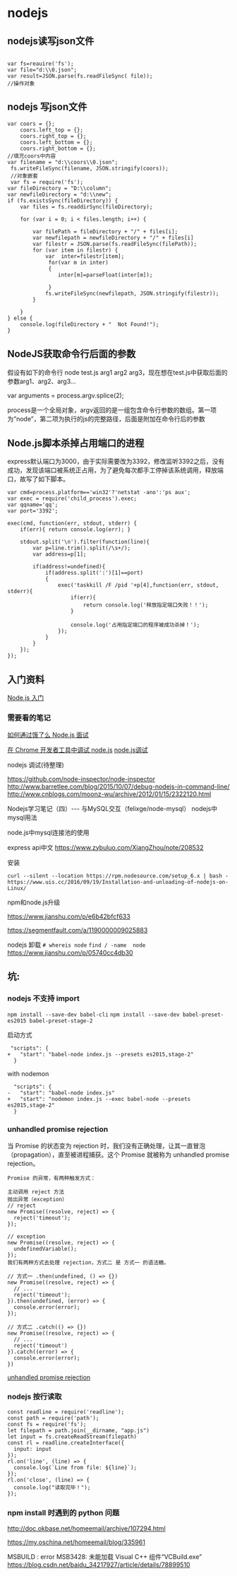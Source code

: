 # nodejs

## nodejs读写json文件

```

var fs=reauire('fs');
var file="d:\\0.json";
var result=JSON.parse(fs.readFileSync( file));
//操作对象
```

## nodejs 写json文件
```
var coors = {};
    coors.left_top = {};
    coors.right_top = {};
    coors.left_bottom = {};
    coors.right_bottom = {};
//填充coors中内容
var filename = "d:\\coors\\0.json";
 fs.writeFileSync(filename, JSON.stringify(coors));
 //对象嵌套
 var fs = require('fs');
var fileDirectory = "D:\\column";
var newfileDirectory = "d:\\new";
if (fs.existsSync(fileDirectory)) {
    var files = fs.readdirSync(fileDirectory);

    for (var i = 0; i < files.length; i++) {

        var filePath = fileDirectory + "/" + files[i];
        var newfilepath = newfileDirectory + "/" + files[i]
        var filestr = JSON.parse(fs.readFileSync(filePath));
        for (var item in filestr) {
            var  inter=filestr[item];
             for(var m in inter)
             {
                inter[m]=parseFloat(inter[m]);

             }
            fs.writeFileSync(newfilepath, JSON.stringify(filestr));
        }

    }
} else {
    console.log(fileDirectory + "  Not Found!");
}
```
## NodeJS获取命令行后面的参数
假设有如下的命令行 node  test.js arg1 arg2 arg3，现在想在test.js中获取后面的参数arg1、arg2、arg3…

var arguments = process.argv.splice(2);

process是一个全局对象，argv返回的是一组包含命令行参数的数组。第一项为”node”，第二项为执行的js的完整路径，后面是附加在命令行后的参数

## Node.js脚本杀掉占用端口的进程

express默认端口为3000，由于实际需要改为3392，修改监听3392之后，没有成功，发现该端口被系统正占用，为了避免每次都手工停掉该系统调用，释放端口，故写了如下脚本。

```
var cmd=process.platform=='win32'?'netstat -ano':'ps aux';
var exec = require('child_process').exec;
var qqname='qq';
var port='3392';

exec(cmd, function(err, stdout, stderr) {
    if(err){ return console.log(err); }
    
    stdout.split('\n').filter(function(line){        
        var p=line.trim().split(/\s+/); 
        var address=p[1];        

        if(address!=undefined){        
            if(address.split(':')[1]==port)
            {                
                exec('taskkill /F /pid '+p[4],function(err, stdout, stderr){
                    if(err){
                        return console.log('释放指定端口失败！！');    
                    }
                    
                    console.log('占用指定端口的程序被成功杀掉！');
                });
            }
        }                          
    });
});
```



## 入门资料
[Node.js 入门](https://cnodejs.org/getstart)

### 需要看的笔记

[如何通过饿了么 Node.js 面试](https://github.com/ElemeFE/node-interview/tree/master/sections/zh-cn
)

[在 Chrome 开发者工具中调试 node.js](https://github.com/sqrthree/sqrthree.github.io/issues/8)
[node.js调试](https://www.cnblogs.com/dolphinX/p/3485345.html)

nodejs  调试(待整理)

https://github.com/node-inspector/node-inspector
http://www.barretlee.com/blog/2015/10/07/debug-nodejs-in-command-line/
http://www.cnblogs.com/moonz-wu/archive/2012/01/15/2322120.html


Nodejs学习笔记（四）--- 与MySQL交互（felixge/node-mysql）
nodejs中mysql用法

node.js中mysql连接池的使用


express  api中文    https://www.zybuluo.com/XiangZhou/note/208532




安装

`curl --silent --location https://rpm.nodesource.com/setup_6.x | bash -
https://www.uis.cc/2016/09/19/Installation-and-unloading-of-nodejs-on-Linux/`

npm和node.js升级

https://www.jianshu.com/p/e6b42bfcf633

https://segmentfault.com/a/1190000009025883

nodejs 卸载
`# whereis node`
`find / -name  node`
https://www.jianshu.com/p/05740cc4db30
## 坑:

### nodejs 不支持 import

`npm install --save-dev babel-cli`
`npm install --save-dev babel-preset-es2015 babel-preset-stage-2`

启动方式

```
 "scripts": {
+   "start": "babel-node index.js --presets es2015,stage-2"
  }
```
with nodemon
 
```
  "scripts": {
-   "start": "babel-node index.js"
+   "start": "nodemon index.js --exec babel-node --presets es2015,stage-2"
  }
```
### unhandled promise rejection

当 Promise 的状态变为 rejection 时，我们没有正确处理，让其一直冒泡（propagation），直至被进程捕获。这个 Promise 就被称为 unhandled promise rejection。


```
Promise 的异常，有两种触发方式：

主动调用 reject 方法
抛出异常（exception）
// reject
new Promise((resolve, reject) => {
  reject('timeout');
});

// exception
new Promise((resolve, reject) => {
  undefinedVariable();
});
我们有两种方式去处理 rejection，方式二 是 方式一 的语法糖。

// 方式一 .then(undefined, () => {})
new Promise((resolve, reject) => {
  // ...
  reject('timeout');
}).then(undefined, (error) => {
  console.error(error);
});

// 方式二 .catch(() => {})
new Promise((resolve, reject) => {
  // ...
  reject('timeout')
}).catch((error) => {
  console.error(error);
})

```


[unhandled promise rejection](http://www.liyaoli.com/2017-06-26/unhandled-promise-rejection.html)

### nodejs 按行读取
```
const readline = require('readline');
const path = require('path');
const fs = require('fs');
let filepath = path.join(__dirname, "app.js")
let input = fs.createReadStream(filepath)
const rl = readline.createInterface({
  input: input
});
rl.on('line', (line) => {
  console.log(`Line from file: ${line}`);
});
rl.on('close', (line) => {
  console.log("读取完毕！");
});
```


### npm install 时遇到的 python 问题 

http://doc.okbase.net/homeemail/archive/107294.html

https://my.oschina.net/homeemail/blog/335961

MSBUILD : error MSB3428: 未能加载 Visual C++ 组件“VCBuild.exe”  https://blog.csdn.net/baidu_34217927/article/details/78899510